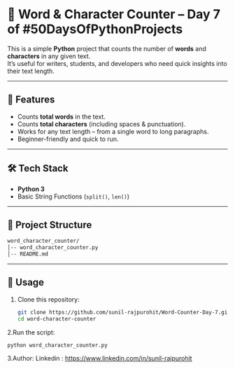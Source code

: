 # 📝 Word & Character Counter – Day 7 of #50DaysOfPythonProjects

This is a simple **Python** project that counts the number of **words** and **characters** in any given text.  
It’s useful for writers, students, and developers who need quick insights into their text length.

---

## 🚀 Features
- Counts **total words** in the text.
- Counts **total characters** (including spaces & punctuation).
- Works for any text length – from a single word to long paragraphs.
- Beginner-friendly and quick to run.

---

## 🛠 Tech Stack
- **Python 3**
- Basic String Functions (`split()`, `len()`)

---

## 📂 Project Structure
```bash
word_character_counter/
│-- word_character_counter.py
│-- README.md
```

---

## 📜 Usage
1. Clone this repository:
   ```bash
   git clone https://github.com/sunil-rajpurohit/Word-Counter-Day-7.git
   cd word-character-counter
   ```
2.Run the script:
  ```bash
  python word_character_counter.py
  ```
3.Author:
  Linkedin : https://www.linkedin.com/in/sunil-rajpurohit
